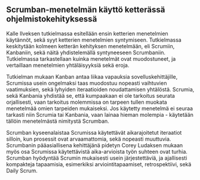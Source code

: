 ## Scrumban-menetelmän käyttö ketterässä ohjelmistokehityksessä

Kalle Ilveksen tutkielmassa esitellään ensin ketterien menetelmien käytännöt, sekä syyt ketterien menetelmien syntymiseen. Tutkielmassa keskitytään kolmeen
ketterän kehityksen menetelmään, eli Scrumiin, Kanbaniin, sekä näitä yhdistelemällä syntyneeseen Scrumbaniin. Tutkielmassa tarkastellaan kuinka menetelmät
ovat muodostuneet, ja vertaillaan menetelmien yhtäläisyyksiä sekä eroja.

Tutkielman mukaan Kanban antaa liikaa vapauksia sovelluskehittäjille, Scrumissa usein ongelmaksi taas muodostuu nopeasti vaihtuvien vaatimuksien, sekä
lyhyiden iteraatioiden noudattamisen yhtälöstä. Scrumia, sekä Kanbania yhdistää se, että kumpaakaan ei ole tarkoitus seurata orjallisesti, vaan
tarkoitus molemmissa on tarpeen tullen muokata menetelmää omien tarpeiden mukaiseksi. Jos käytetty menetelmä ei seuraa tarkasti niin Scrumia tai Kanbania,
vaan lainaa hieman molempia - käytetään tällöin menetelmästä nimitystä Scrumban.

Scrumban kyseenalaistaa Scrumissa käytettävät aikarajoitetut iteraatiot silloin, kun prosessit ovat arvaamattomia, sekä nopeasti muuttuvia. Scrumbanin
pääasiallisena kehittäjänä pidetyn Corey Ludaksen mukaan myös osa Scrumissa käytettävistä aika-arvioista työn suhteen ovat turhia. Scrumban hyödyntää
Scrumin mukaisesti usein järjestettäviä, ja ajallisesti kompakteja tapaamisia, esimerkiksi arviointitapaamiset, retrospektiivi, sekä Daily Scrum.
